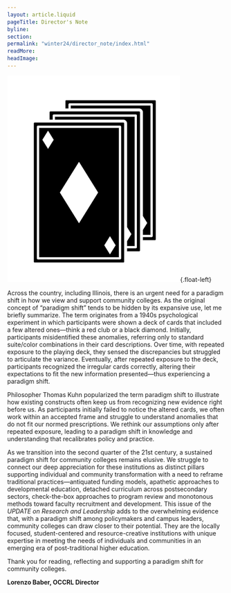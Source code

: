 ```yaml
---
layout: article.liquid
pageTitle: Director's Note
byline: 
section: 
permalink: "winter24/director_note/index.html"
readMore: 
headImage: 
---
```

<ilw-content width="page">

![Diamond, decorative](/winter24/img/diamond_card.webp){.float-left}

Across the country, including Illinois, there is an urgent need for a paradigm shift in how we view and support community colleges. As the original concept of “paradigm shift” tends to be hidden by its expansive use, let me briefly summarize. The term originates from a 1940s psychological experiment in which participants were shown a deck of cards that included a few altered ones—think a red club or a black diamond. Initially, participants misidentified these anomalies, referring only to standard suite/color combinations in their card descriptions. Over time, with repeated exposure to the playing deck, they sensed the discrepancies but struggled to articulate the variance. Eventually, after repeated exposure to the deck, participants recognized the irregular cards correctly, altering their expectations to fit the new information presented—thus experiencing a paradigm shift.
  
Philosopher Thomas Kuhn popularized the term paradigm shift to illustrate how existing constructs often keep us from recognizing new evidence right before us. As participants initially failed to notice the altered cards, we often work within an accepted frame and struggle to understand anomalies that do not fit our normed prescriptions. We rethink our assumptions only after repeated exposure, leading to a paradigm shift in knowledge and understanding that recalibrates policy and practice.
  
As we transition into the second quarter of the 21st century, a sustained paradigm shift for community colleges remains elusive. We struggle to connect our deep appreciation for these institutions as distinct pillars supporting individual and community transformation with a need to reframe traditional practices—antiquated funding models, apathetic approaches to developmental education, detached curriculum across postsecondary sectors, check-the-box approaches to program review and monotonous methods toward faculty recruitment and development. This issue of the *UPDATE on Research and Leadership* adds to the overwhelming evidence that, with a paradigm shift among policymakers and campus leaders, community colleges can draw closer to their potential. They are the locally focused, student-centered and resource-creative institutions with unique expertise in meeting the needs of individuals and communities in an emerging era of post-traditional higher education.
  
Thank you for reading, reflecting and supporting a paradigm shift for community colleges.

**Lorenzo Baber, OCCRL Director**

</ilw-content>
